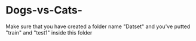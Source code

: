 # Dogs-vs-Cats-
Make sure that you have created a folder name "Datset" and you've putted "train" and "test1" inside this folder
